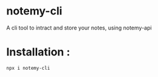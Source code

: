 # notemy-cli

A cli tool to intract and store your notes, using notemy-api
# Installation :
```
npx i notemy-cli
```

